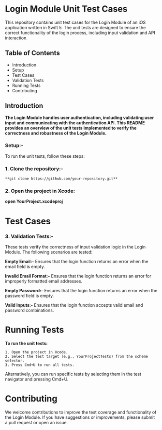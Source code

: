 # Login Module Unit Test Cases

This repository contains unit test cases for the Login Module of an iOS application written in Swift 5. The unit tests are designed to
ensure the correct functionality of the login process, including input validation and API interaction.

## Table of Contents

- Introduction
- Setup
- Test Cases
- Validation Tests
- Running Tests
- Contributing


## Introduction

**The Login Module handles user authentication, including validating user input and communicating with the authentication API. This 
README provides an overview of the unit tests implemented to verify the correctness and robustness of the Login Module.**

### Setup:-

To run the unit tests, follow these steps:

### 1. Clone the repository:-

    **git clone https://github.com/your-repository.git**

### 2. Open the project in Xcode:

**open YourProject.xcodeproj**

# Test Cases

### 3. Validation Tests:-

These tests verify the correctness of input validation logic in the Login Module. The following scenarios are tested:

**Empty Email:-** Ensures that the login function returns an error when the email field is empty.

**Invalid Email Format:-** Ensures that the login function returns an error for improperly formatted email addresses.

**Empty Password:-** Ensures that the login function returns an error when the password field is empty.

**Valid Inputs:-** Ensures that the login function accepts valid email and password combinations.

# Running Tests

**To run the unit tests:**

    1. Open the project in Xcode.
    2. Select the test target (e.g., YourProjectTests) from the scheme selector.
    3. Press Cmd+U to run all tests.
    
Alternatively, you can run specific tests by selecting them in the test navigator and pressing Cmd+U.

# Contributing

We welcome contributions to improve the test coverage and functionality of the Login Module. If you have suggestions or improvements, 
please submit a pull request or open an issue.
